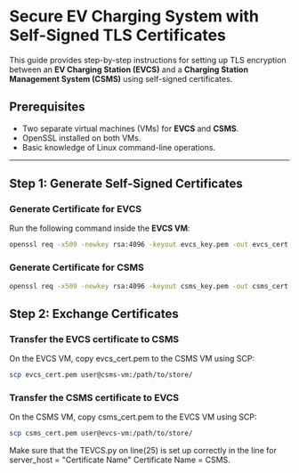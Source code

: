 # Secure EV Charging System with Self-Signed TLS Certificates

This guide provides step-by-step instructions for setting up TLS encryption between an **EV Charging Station (EVCS)** and a **Charging Station Management System (CSMS)** using self-signed certificates.

## Prerequisites

- Two separate virtual machines (VMs) for **EVCS** and **CSMS**.
- OpenSSL installed on both VMs.
- Basic knowledge of Linux command-line operations.

---

## Step 1: Generate Self-Signed Certificates

### Generate Certificate for EVCS


Run the following command inside the **EVCS VM**:

```sh
openssl req -x509 -newkey rsa:4096 -keyout evcs_key.pem -out evcs_cert.pem -days 365 -nodes -subj "/CN=EVCS"
```
### Generate Certificate for CSMS

```sh
openssl req -x509 -newkey rsa:4096 -keyout csms_key.pem -out csms_cert.pem -days 365 -nodes -subj "/CN=CSMS"
```

## Step 2: Exchange Certificates

### Transfer the EVCS certificate to CSMS

On the EVCS VM, copy evcs_cert.pem to the CSMS VM using SCP:

```sh
scp evcs_cert.pem user@csms-vm:/path/to/store/
```

### Transfer the CSMS certificate to EVCS

On the CSMS VM, copy csms_cert.pem to the EVCS VM using SCP:

```sh
scp csms_cert.pem user@evcs-vm:/path/to/store/
```

Make sure that the TEVCS.py on line(25) is set up correctly in the line for server_host = "Certificate Name"  Certificate Name = CSMS. 